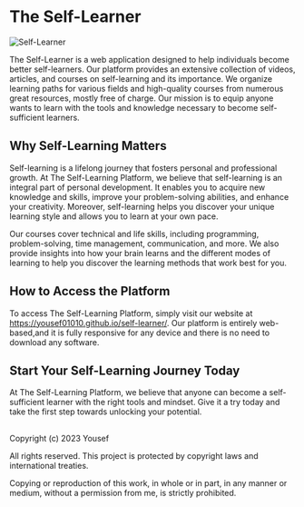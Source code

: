 # The Self-Learner

![Self-Learner](images/screenshot.jpg)

The Self-Learner is a web application designed to help individuals become better self-learners. Our platform provides an extensive collection of videos, articles, and courses on self-learning and its importance. We organize learning paths for various fields and high-quality courses from numerous great resources, mostly free of charge. Our mission is to equip anyone wants to learn with the tools and knowledge necessary to become self-sufficient learners.

## Why Self-Learning Matters

Self-learning is a lifelong journey that fosters personal and professional growth. At The Self-Learning Platform, we believe that self-learning is an integral part of personal development. It enables you to acquire new knowledge and skills, improve your problem-solving abilities, and enhance your creativity. Moreover, self-learning helps you discover your unique learning style and allows you to learn at your own pace.


Our courses cover technical and life skills, including programming, problem-solving, time management, communication, and more. We also provide insights into how your brain learns and the different modes of learning to help you discover the learning methods that work best for you.

## How to Access the Platform

To access The Self-Learning Platform, simply visit our website at https://yousef01010.github.io/self-learner/. Our platform is entirely web-based,and it is fully responsive for any device and there is no need to download any software.

## Start Your Self-Learning Journey Today

At The Self-Learning Platform, we believe that anyone can become a self-sufficient learner with the right tools and mindset. Give it a try today and take the first step towards unlocking your potential.

## 

Copyright (c) 2023 Yousef

All rights reserved. This project is protected by copyright laws and international treaties.

Copying or reproduction of this work, in whole or in part, in any manner or medium, without a permission from me, is strictly prohibited.
